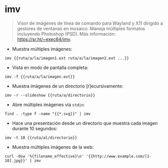 # imv

> Visor de imágenes de línea de comando para Wayland y X11 dirigido a gestores de ventanas en mosaico.
> Maneja múltiples formatos incluyendo Photoshop (PSD).
> Más información: <https://sr.ht/~exec64/imv>.

- Muestra múltiples imágenes:

`imv {{ruta/a/la/imagen1.ext ruta/a/la/imagen2.ext ...}}`

- Vista en modo de pantalla completa:

`imv -f {{ruta/a/la/imagen.ext}}`

- Muestra imágenes de un directorio [r]ecursivamente:

`imv -r --slideshow {{ruta/a/directorio}}`

- Abre múltiples imágenes vía `stdin`:

`find . -type f -name "{{*.svg}}" | imv`

- Hace una presentación desde un directorio que muestra cada imagen durante 10 segundos:

`imv -t 10 {{ruta/al/directorio}}`

- Muestra múltiples imágenes de la web:

`curl -Osw '%{filename_effective}\n' '{{http://www.example.com/[1-10].jpg}}' | imv`
